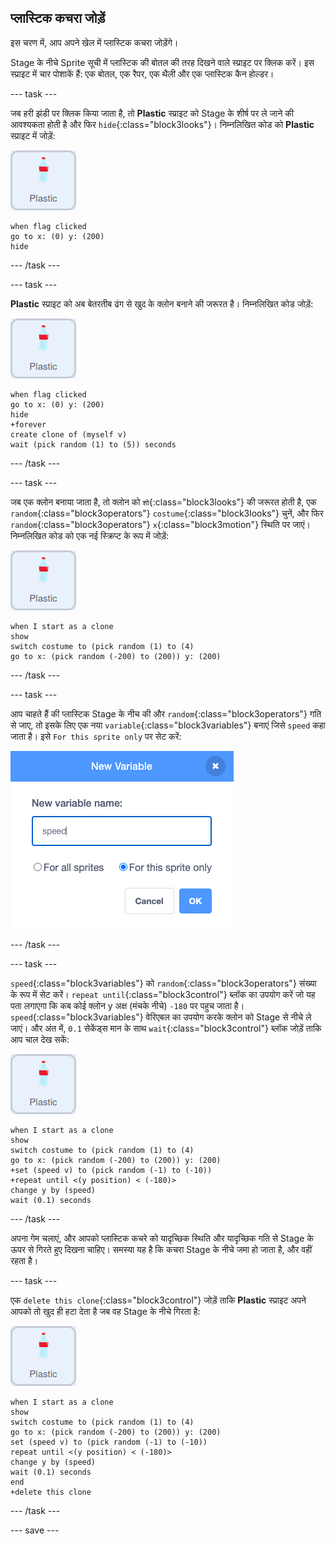 ## प्लास्टिक कचरा जोड़ें

इस चरण में, आप अपने खेल में प्लास्टिक कचरा जोड़ेंगे।

Stage के नीचे Sprite सूची में प्लास्टिक की बोतल की तरह दिखने वाले स्प्राइट पर क्लिक करें। इस स्प्राइट में चार पोशाकें हैं: एक बोतल, एक रैपर, एक थैली और एक प्लास्टिक कैन होल्डर।

--- task ---

जब हरी झंडी पर क्लिक किया जाता है, तो **Plastic** स्प्राइट को Stage के शीर्ष पर ले जाने की आवश्यकता होती है और फिर `hide`{:class="block3looks"}। निम्नलिखित कोड को **Plastic** स्प्राइट में जोड़ें:

![plastic स्प्राइट](images/plastic-sprite.png)

```blocks3
when flag clicked
go to x: (0) y: (200)
hide
```

--- /task ---

--- task ---

**Plastic** स्प्राइट को अब बेतरतीब ढंग से खुद के क्लोन बनाने की जरूरत है। निम्नलिखित कोड जोड़ें:

![plastic स्प्राइट](images/plastic-sprite.png)

```blocks3
when flag clicked
go to x: (0) y: (200)
hide
+forever
create clone of (myself v)
wait (pick random (1) to (5)) seconds
```

--- /task ---

--- task ---

जब एक क्लोन बनाया जाता है, तो क्लोन को `शो`{:class="block3looks"} की जरूरत होती है, एक `random`{:class="block3operators"} `costume`{:class="block3looks"} चुनें, और फिर `random`{:class="block3operators"} `x`{:class="block3motion"} स्थिति पर जाएं। निम्नलिखित कोड को एक नई स्क्रिप्ट के रूप में जोड़ें:

![plastic स्प्राइट](images/plastic-sprite.png)

```blocks3
when I start as a clone
show
switch costume to (pick random (1) to (4)
go to x: (pick random (-200) to (200)) y: (200)
```

--- /task ---

--- task ---

आप चाहते हैं की प्लास्टिक Stage के नीच की और `random`{:class="block3operators"} गति से  जाए, तो इसके लिए एक नया `variable`{:class="block3variables"} बनाएं जिसे `speed` कहा जाता है। इसे `For this sprite only` पर सेट करें:

![new variable मेनू](images/speed-variable.png)



--- /task ---

--- task ---

`speed`{:class="block3variables"} को `random`{:class="block3operators"} संख्या के रूप में सेट करें। `repeat until`{:class="block3control"} ब्लॉक का उपयोग करें जो यह पता लगाएगा कि कब कोई क्लोन y अक्ष (मंचके नीचे) `-180` पर पहुच जाता है। `speed`{:class="block3variables"} वेरिएबल का उपयोग करके क्लोन को Stage से नीचे ले जाएं। और अंत में, `0.1` सेकेंड्स मान के साथ `wait`{:class="block3control"} ब्लॉक जोड़ें ताकि आप चाल देख सकें:

![plastic स्प्राइट](images/plastic-sprite.png)

```blocks3
when I start as a clone
show
switch costume to (pick random (1) to (4)
go to x: (pick random (-200) to (200)) y: (200)
+set (speed v) to (pick random (-1) to (-10))
+repeat until <(y position) < (-180)>
change y by (speed)
wait (0.1) seconds

```

--- /task ---

अपना गेम चलाएं, और आपको प्लास्टिक कचरे को यादृच्छिक स्थिति और यादृच्छिक गति से Stage के ऊपर से गिरते हुए दिखना चाहिए। समस्या यह है कि कचरा Stage के नीचे जमा हो जाता है, और वहीं रहता है।

--- task ---

एक `delete this clone`{:class="block3control"} जोड़ें ताकि **Plastic** स्प्राइट अपने आपको तो खुद ही हटा देता है जब वह Stage के नीचे गिरता है:

![plastic स्प्राइट](images/plastic-sprite.png)

```blocks3
when I start as a clone
show
switch costume to (pick random (1) to (4)
go to x: (pick random (-200) to (200)) y: (200)
set (speed v) to (pick random (-1) to (-10))
repeat until <(y position) < (-180)>
change y by (speed)
wait (0.1) seconds
end
+delete this clone
```

--- /task ---

--- save ---

